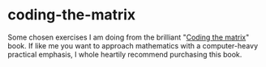 # coding-the-matrix

Some chosen exercises I am doing from the brilliant "[Coding the
matrix](https://codingthematrix.com/)" book. If like me you want to approach
mathematics with a computer-heavy practical emphasis, I whole heartily recommend
purchasing this book.
